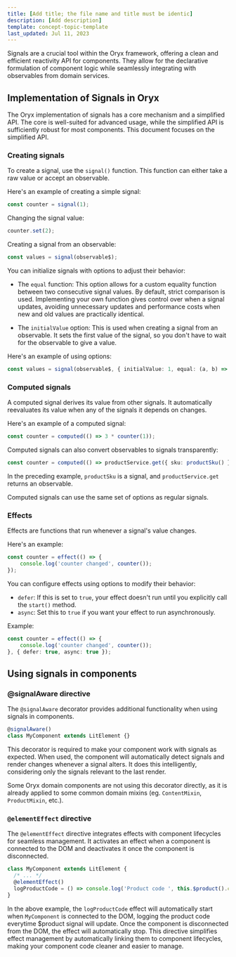 ```yaml
---
title: [Add title; the file name and title must be identic]
description: [Add description]
template: concept-topic-template
last_updated: Jul 11, 2023
---
```



Signals are a crucial tool within the Oryx framework, offering a clean and efficient reactivity API for components. They allow for the declarative formulation of component logic while seamlessly integrating with observables from domain services.

## Implementation of Signals in Oryx

The Oryx implementation of signals has a core mechanism and a simplified API. The core is well-suited for advanced usage, while the simplified API is sufficiently robust for most components. This document focuses on the simplified API.

### Creating signals

To create a signal, use the `signal()` function. This function can either take a raw value or accept an observable.

Here's an example of creating a simple signal:

```ts
const counter = signal(1);
```

Changing the signal value:

```ts
counter.set(2);
```

Creating a signal from an observable:

```ts
const values = signal(observable$);
```

You can initialize signals with options to adjust their behavior:

- The `equal` function: This option allows for a custom equality function between two consecutive signal values. By default, strict comparison is used. Implementing your own function gives control over when a signal updates, avoiding unnecessary updates and performance costs when new and old values are practically identical.

- The `initialValue` option: This is used when creating a signal from an observable. It sets the first value of the signal, so you don't have to wait for the observable to give a value.

Here's an example of using options:

```ts
const values = signal(observable$, { initialValue: 1, equal: (a, b) => a === b });
```

### Computed signals

A computed signal derives its value from other signals. It automatically reevaluates its value when any of the signals it depends on changes.

Here's an example of a computed signal:

```ts
const counter = computed(() => 3 * counter(1));
```

Computed signals can also convert observables to signals transparently:

```ts
const counter = computed(() => productService.get({ sku: productSku() }));
```

In the preceding example, `productSku` is a signal, and `productService.get` returns an observable.

Computed signals can use the same set of options as regular signals.

### Effects

Effects are functions that run whenever a signal's value changes.

Here's an example:

```ts
const counter = effect(() => {
    console.log('counter changed', counter());
});
```

You can configure effects using options to modify their behavior:

- `defer`: If this is set to `true`, your effect doesn't run until you explicitly call the `start()` method.
- `async`: Set this to `true` if you want your effect to run asynchronously.

Example:

```ts
const counter = effect(() => {
    console.log('counter changed', counter());
}, { defer: true, async: true });
```

## Using signals in components

### @signalAware directive

The `@signalAware` decorator provides additional functionality when using signals in components.

```ts
@signalAware()
class MyComponent extends LitElement {}
```

This decorator is required to make your component work with signals as expected.
When used, the component will automatically detect signals and render changes whenever a signal alters. It does this intelligently, considering only the signals relevant to the last render.

Some Oryx domain components are not using this decorator directly, as it is already applied to some common domain mixins (eg. `ContentMixin`, `ProductMixin`, etc.).

### `@elementEffect` directive

The `@elementEffect` directive integrates effects with component lifecycles for seamless management. It activates an effect when a component is connected to the DOM and deactivates it once the component is disconnected.

```ts
class MyComponent extends LitElement {
  /* ... */  
  @elementEffect()
  logProductCode = () => console.log('Product code ', this.$product().code);
}
```

In the above example, the `logProductCode` effect will automatically start when `MyComponent` is connected to the DOM, logging the product code everytime $product signal will update. Once the component is disconnected from the DOM, the effect will automatically stop. This directive simplifies effect management by automatically linking them to component lifecycles, making your component code cleaner and easier to manage.
